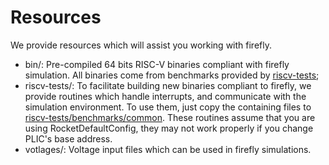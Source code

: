 # Resources

We provide resources which will assist you working with firefly.

* bin/: Pre-compiled 64 bits RISC-V binaries compliant with firefly simulation. All binaries come from benchmarks provided by [riscv-tests](https://github.com/riscv/riscv-tests);
* riscv-tests/: To facilitate building new binaries compliant to firefly, we provide routines which handle interrupts, and communicate with the simulation environment. To use them, just copy the containing files to [riscv-tests/benchmarks/common](https://github.com/riscv/riscv-tests/tree/master/benchmarks/common). These routines assume that you are using RocketDefaultConfig, they may not work properly if you change PLIC's base address.
* votlages/: Voltage input files which can be used in firefly simulations. 